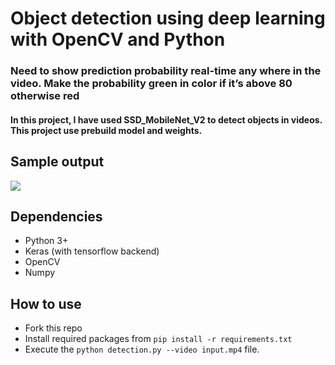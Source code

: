 # Object detection using deep learning with OpenCV and Python

### Need to show prediction probability real-time any where in the video. Make the probability green in color if it’s above 80 otherwise red


#### In this project, I have used SSD_MobileNet_V2 to detect objects in videos. This project use prebuild model and weights.


## Sample output

<img src="ezgif-5-4db207288f.gif">


## Dependencies

- Python 3+
- Keras (with tensorflow backend)
- OpenCV
- Numpy

## How to use

- Fork this repo
- Install required packages from `pip install -r requirements.txt`
- Execute the `python detection.py --video input.mp4` file.
